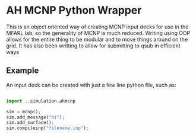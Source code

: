 # AH MCNP Python Wrapper

This is an object oriented way of creating MCNP input decks for use in the MFARL lab, so the generality of MCNP is much reduced.  Writing using OOP allows for the entire thing to be modular and to move things around on the grid.  It has also been writting to allow for submitting to qsub in efficient ways

## Example

An input deck can be created with just a few line python file, such as:

```python

import ..simulation.ahmcnp

sim = mcnp();
sim.add_message("hi");
sim.add_surface();
sim.compileinp("filename.inp");
```